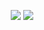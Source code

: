 <p align="center">
  <img src="https://github-readme-stats.vercel.app/api?username=Falskim&theme=tokyonight&show_icons=true&include_all_commits=true&count_private=true&hide=contribs">
  <img src="https://github-readme-stats.vercel.app/api/top-langs/?username=Falskim&theme=tokyonight&layout=compact"
</p>
